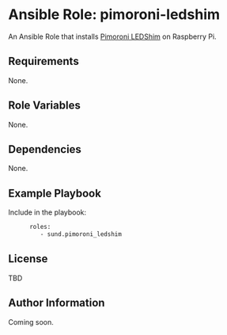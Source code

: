 # Ansible Role: pimoroni-ledshim

An Ansible Role that installs [Pimoroni LEDShim](https://shop.pimoroni.com/products/led-shim?variant=3136952467466) on Raspberry Pi.

## Requirements

None.
## Role Variables

None.

## Dependencies

None.

## Example Playbook

Include in the playbook:

```bash
      roles:
         - sund.pimoroni_ledshim
```
## License


TBD

## Author Information


Coming soon.
